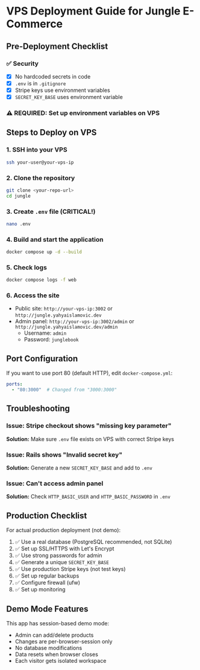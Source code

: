 # VPS Deployment Guide for Jungle E-Commerce

## Pre-Deployment Checklist

### ✅ Security
- [x] No hardcoded secrets in code
- [x] `.env` is in `.gitignore`
- [x] Stripe keys use environment variables
- [x] `SECRET_KEY_BASE` uses environment variable

### ⚠️ REQUIRED: Set up environment variables on VPS

## Steps to Deploy on VPS

### 1. SSH into your VPS
```bash
ssh your-user@your-vps-ip
```

### 2. Clone the repository
```bash
git clone <your-repo-url>
cd jungle
```

### 3. Create `.env` file (CRITICAL!)
```bash
nano .env
```

### 4. Build and start the application
```bash
docker compose up -d --build
```

### 5. Check logs
```bash
docker compose logs -f web
```

### 6. Access the site
- Public site: `http://your-vps-ip:3002` or `http://jungle.yahyaislamovic.dev`
- Admin panel: `http://your-vps-ip:3002/admin` or `http://jungle.yahyaislamovic.dev/admin`
  - Username: `admin`
  - Password: `junglebook`

## Port Configuration

If you want to use port 80 (default HTTP), edit `docker-compose.yml`:
```yaml
ports:
  - "80:3000"  # Changed from "3000:3000"
```

## Troubleshooting

### Issue: Stripe checkout shows "missing key parameter"
**Solution:** Make sure `.env` file exists on VPS with correct Stripe keys

### Issue: Rails shows "Invalid secret key"
**Solution:** Generate a new `SECRET_KEY_BASE` and add to `.env`

### Issue: Can't access admin panel
**Solution:** Check `HTTP_BASIC_USER` and `HTTP_BASIC_PASSWORD` in `.env`

## Production Checklist

For actual production deployment (not demo):

1. ✅ Use a real database (PostgreSQL recommended, not SQLite)
2. ✅ Set up SSL/HTTPS with Let's Encrypt
3. ✅ Use strong passwords for admin
4. ✅ Generate a unique `SECRET_KEY_BASE`
5. ✅ Use production Stripe keys (not test keys)
6. ✅ Set up regular backups
7. ✅ Configure firewall (ufw)
8. ✅ Set up monitoring

## Demo Mode Features

This app has session-based demo mode:
- Admin can add/delete products
- Changes are per-browser-session only
- No database modifications
- Data resets when browser closes
- Each visitor gets isolated workspace
